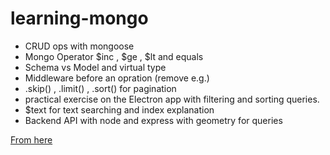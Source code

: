 # learning-mongo
- CRUD ops with mongoose
- Mongo Operator $inc , $ge , $lt and equals
- Schema vs Model and virtual type 
- Middleware before an opration (remove e.g.)
- .skip() , .limit() , .sort() for pagination
- practical exercise on the Electron app with filtering and sorting queries.
- $text for text searching and index explanation
- Backend API with node and express with geometry for queries

[From here](https://www.udemy.com/the-complete-developers-guide-to-mongodb)
